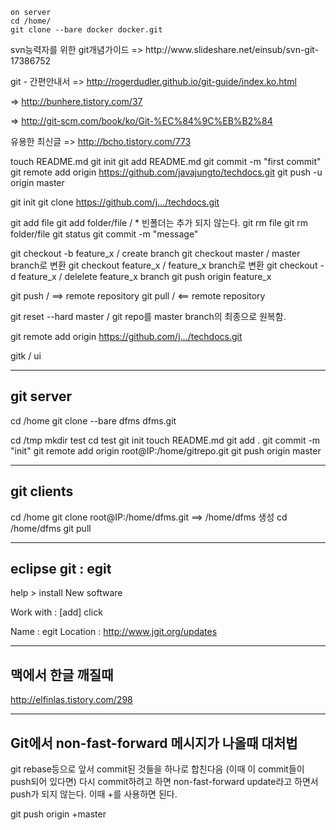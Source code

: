 ```
on server
cd /home/
git clone --bare docker docker.git
```

<Reference>
svn능력자를 위한 git개념가이드 
=> http://www.slideshare.net/einsub/svn-git-17386752

git - 간편안내서
=> http://rogerdudler.github.io/git-guide/index.ko.html

=> http://bunhere.tistory.com/37

=> http://git-scm.com/book/ko/Git-%EC%84%9C%EB%B2%84

유용한 최신글
=> http://bcho.tistory.com/773

touch README.md
git init
git add README.md
git commit -m "first commit"
git remote add origin https://github.com/javajungto/techdocs.git
git push -u origin master


git init
git clone https://github.com/j.../techdocs.git

git add file
git add folder/file /  * 빈폴더는 추가 되지 않는다. 
git rm file
git rm folder/file
git status
git commit -m "message"

git checkout -b feature_x / create branch
git checkout master       / master branch로 변환 
git checkout feature_x    / feature_x branch로 변환 
git checkout -d feature_x / delelete feature_x branch
git push origin feature_x

git push  / ==> remote repository
git pull  / <== remote repository

git reset --hard master / git repo를 master branch의 최종으로 원복함. 

git remote add origin https://github.com/j.../techdocs.git

gitk / ui

-----------------------
git server
-----------------------
cd /home
git clone --bare dfms dfms.git

cd /tmp
mkdir test
cd test
git init
touch README.md
git add .
git commit -m "init"
git remote add origin root@IP:/home/gitrepo.git
git push origin master

-----------------------
git clients
-----------------------
cd /home
git clone root@IP:/home/dfms.git ==> /home/dfms 생성
cd /home/dfms
git pull

-----------------------
eclipse git : egit
----------------------

help > install New software 

Work with : [add] click

Name     : egit
Location : http://www.jgit.org/updates 

----------------------
맥에서 한글 깨질때
----------------------

http://elfinlas.tistory.com/298

-----------------------
Git에서 non-fast-forward 메시지가 나올때 대처법
-----------------------

git rebase등으로 앞서 commit된 것들을 하나로 합친다음 (이때 이 commit들이 push되어 있다면) 다시 commit하려고 하면 non-fast-forward update라고 하면서 push가 되지 않는다. 이때 +를 사용하면 된다.

git push origin +master  


